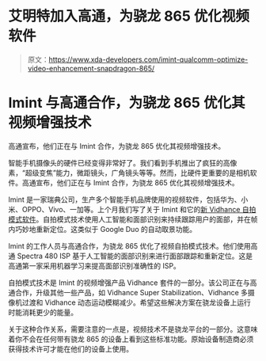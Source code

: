 # 艾明特加入高通，为骁龙 865 优化视频软件

> 原文：<https://www.xda-developers.com/imint-qualcomm-optimize-video-enhancement-snapdragon-865/>

# Imint 与高通合作，为骁龙 865 优化其视频增强技术

高通宣布，他们正在与 Imint 合作，为骁龙 865 优化其视频增强技术。

智能手机摄像头的硬件已经变得非常好了。我们看到手机推出了疯狂的高像素，“超级变焦”能力，微距镜头，广角镜头等等。然而，比硬件更重要的是相机软件。高通宣布，他们正在与 Imint 合作，为骁龙 865 优化其视频增强技术。

Imint 是一家瑞典公司，生产多个智能手机品牌使用的视频软件，包括华为、小米、OPPO、Vivo、一加等。上个月我们写了关于 Imint 和它的[新 Vidhance 自拍模式软件](https://www.xda-developers.com/vidhance-selfie-mode-mutli-camera-imint/)。自拍模式技术使用人工智能和面部识别来持续跟踪用户的面部，并在帧内巧妙地重新定位。这类似于 Google Duo 的自动取景功能。

Imint 的工作人员与高通合作，为骁龙 865 优化了视频自拍模式技术。他们使用高通 Spectra 480 ISP 基于人工智能的面部识别来进行面部跟踪和重新定位。这是高通第一家采用机器学习来提高面部识别准确性的 ISP。

自拍模式技术是 Imint 的视频增强产品 Vidhance 套件的一部分。该公司正在与高通合作，升级其他一些产品，如 Vidhance Super Stabilization、Vidhance 多摄像机过渡和 Vidhance 动态运动模糊减少。希望这些解决方案在骁龙设备上运行时能消耗更少的能量。

关于这种合作关系，需要注意的一点是，视频技术不是骁龙平台的一部分。这意味着你不会在任何带有骁龙 865 的设备上看到这些标准功能。原始设备制造商必须获得技术许可才能在他们的设备上使用。